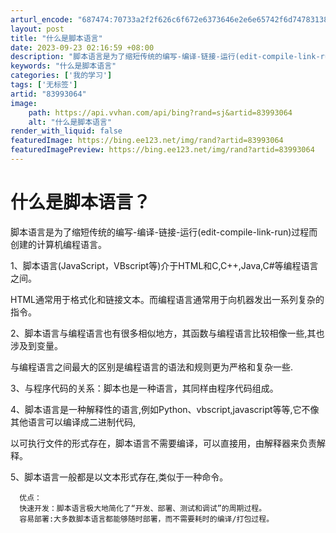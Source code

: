 ```yaml
---
arturl_encode: "687474:70733a2f2f626c6f672e6373646e2e6e65742f6d7478313838:2f61727469636c652f64657461696c732f3833393933303634"
layout: post
title: "什么是脚本语言"
date: 2023-09-23 02:16:59 +08:00
description: "脚本语言是为了缩短传统的编写-编译-链接-运行(edit-compile-link-run)过程而创"
keywords: "什么是脚本语言"
categories: ['我的学习']
tags: ['无标签']
artid: "83993064"
image:
    path: https://api.vvhan.com/api/bing?rand=sj&artid=83993064
    alt: "什么是脚本语言"
render_with_liquid: false
featuredImage: https://bing.ee123.net/img/rand?artid=83993064
featuredImagePreview: https://bing.ee123.net/img/rand?artid=83993064
---
```


# 什么是脚本语言？

脚本语言是为了缩短传统的编写-编译-链接-运行(edit-compile-link-run)过程而创建的计算机编程语言。
  
1、脚本语言(JavaScript，VBscript等)介于HTML和C,C++,Java,C#等编程语言之间。
  
HTML通常用于格式化和链接文本。而编程语言通常用于向机器发出一系列复杂的指令。
  
2、脚本语言与编程语言也有很多相似地方，其函数与编程语言比较相像一些,其也涉及到变量。
  
与编程语言之间最大的区别是编程语言的语法和规则更为严格和复杂一些.
  
3、与程序代码的关系：脚本也是一种语言，其同样由程序代码组成。
  
4、脚本语言是一种解释性的语言,例如Python、vbscript,javascript等等,它不像其他语言可以编译成二进制代码,
  
以可执行文件的形式存在，脚本语言不需要编译，可以直接用，由解释器来负责解释。
  
5、脚本语言一般都是以文本形式存在,类似于一种命令。

```
  优点：
  快速开发：脚本语言极大地简化了“开发、部署、测试和调试”的周期过程。
  容易部署:大多数脚本语言都能够随时部署，而不需要耗时的编译/打包过程。

```